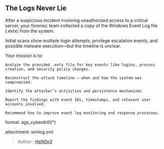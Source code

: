 ## The Logs Never Lie

After a suspicious incident involving unauthorized access to a critical server, your forensic team collected a copy of the Windows Event Log file (.evtx) from the system.

Initial scans show multiple login attempts, privilege escalation events, and possible malware execution—but the timeline is unclear.

Your mission is to:

    Analyze the provided .evtx file for key events like logins, process creation, and security policy changes.

    Reconstruct the attack timeline — when and how the system was compromised.

    Identify the attacker’s activities and persistence mechanisms

    Report the findings with event IDs, timestamps, and relevant user accounts involved.

    Recommend how to improve event log monitoring and response processes.


format: ags_cyberdrill{*}

attachment: winlog.xml

> Author : [HxN0n3](https://www.linkedin.com/in/hxn0n3/)
